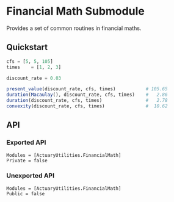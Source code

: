 # Financial Math Submodule

Provides a set of common routines in financial maths.

## Quickstart

```julia
cfs = [5, 5, 105]
times    = [1, 2, 3]

discount_rate = 0.03

present_value(discount_rate, cfs, times)           # 105.65
duration(Macaulay(), discount_rate, cfs, times)    #   2.86
duration(discount_rate, cfs, times)                #   2.78
convexity(discount_rate, cfs, times)               #  10.62
```


## API

### Exported API
```@autodocs
Modules = [ActuaryUtilities.FinancialMath]
Private = false
```

### Unexported API
```@autodocs
Modules = [ActuaryUtilities.FinancialMath]
Public = false
```